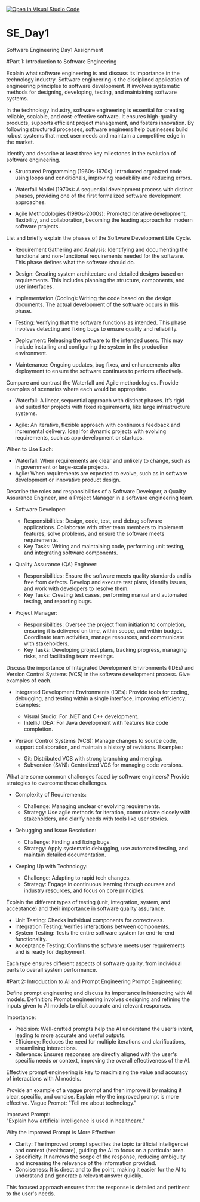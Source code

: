 [![Open in Visual Studio Code](https://classroom.github.com/assets/open-in-vscode-2e0aaae1b6195c2367325f4f02e2d04e9abb55f0b24a779b69b11b9e10269abc.svg)](https://classroom.github.com/online_ide?assignment_repo_id=15560282&assignment_repo_type=AssignmentRepo)
# SE_Day1
Software Engineering Day1 Assignment

#Part 1: Introduction to Software Engineering


Explain what software engineering is and discuss its importance in the technology industry.
Software engineering is the disciplined application of engineering principles to software development. It involves systematic methods for designing, developing, testing, and maintaining software systems.

In the technology industry, software engineering is essential for creating reliable, scalable, and cost-effective software. It ensures high-quality products, supports efficient project management, and fosters innovation. By following structured processes, software engineers help businesses build robust systems that meet user needs and maintain a competitive edge in the market.

Identify and describe at least three key milestones in the evolution of software engineering.
- Structured Programming (1960s-1970s): Introduced organized code using loops and conditionals, improving readability and reducing errors.

- Waterfall Model (1970s): A sequential development process with distinct phases, providing one of the first formalized software development approaches.

- Agile Methodologies (1990s-2000s): Promoted iterative development, flexibility, and collaboration, becoming the leading approach for modern software projects.


List and briefly explain the phases of the Software Development Life Cycle.
- Requirement Gathering and Analysis: Identifying and documenting the functional and non-functional requirements needed for the software. This phase defines what the software should do.

- Design: Creating system architecture and detailed designs based on requirements. This includes planning the structure, components, and user interfaces.

- Implementation (Coding): Writing the code based on the design documents. The actual development of the software occurs in this phase.

- Testing: Verifying that the software functions as intended. This phase involves detecting and fixing bugs to ensure quality and reliability.

- Deployment: Releasing the software to the intended users. This may include installing and configuring the system in the production environment.

- Maintenance: Ongoing updates, bug fixes, and enhancements after deployment to ensure the software continues to perform effectively.


Compare and contrast the Waterfall and Agile methodologies. Provide examples of scenarios where each would be appropriate.
- Waterfall: A linear, sequential approach with distinct phases. It’s rigid and suited for projects with fixed requirements, like large infrastructure systems.

- Agile: An iterative, flexible approach with continuous feedback and incremental delivery. Ideal for dynamic projects with evolving requirements, such as app development or startups. 

When to Use Each:
- Waterfall: When requirements are clear and unlikely to change, such as in government or large-scale projects.
- Agile: When requirements are expected to evolve, such as in software development or innovative product design.



Describe the roles and responsibilities of a Software Developer, a Quality Assurance Engineer, and a Project Manager in a software engineering team.
- Software Developer:
  - Responsibilities: Design, code, test, and debug software applications. Collaborate with other team members to implement features, solve problems, and ensure the software meets requirements.
  - Key Tasks: Writing and maintaining code, performing unit testing, and integrating software components.

- Quality Assurance (QA) Engineer:
  - Responsibilities: Ensure the software meets quality standards and is free from defects. Develop and execute test plans, identify issues, and work with developers to resolve them.
  - Key Tasks: Creating test cases, performing manual and automated testing, and reporting bugs.

- Project Manager:
  - Responsibilities: Oversee the project from initiation to completion, ensuring it is delivered on time, within scope, and within budget. Coordinate team activities, manage resources, and communicate with stakeholders.
  - Key Tasks: Developing project plans, tracking progress, managing risks, and facilitating team meetings.


Discuss the importance of Integrated Development Environments (IDEs) and Version Control Systems (VCS) in the software development process. Give examples of each.
- Integrated Development Environments (IDEs): Provide tools for coding, debugging, and testing within a single interface, improving efficiency. Examples: 
  - Visual Studio: For .NET and C++ development.
  - IntelliJ IDEA: For Java development with features like code completion.

- Version Control Systems (VCS): Manage changes to source code, support collaboration, and maintain a history of revisions. Examples:
  - Git: Distributed VCS with strong branching and merging.
  - Subversion (SVN): Centralized VCS for managing code versions.


What are some common challenges faced by software engineers? Provide strategies to overcome these challenges.
- Complexity of Requirements:
  - Challenge: Managing unclear or evolving requirements.
  - Strategy: Use agile methods for iteration, communicate closely with stakeholders, and clarify needs with tools like user stories.

- Debugging and Issue Resolution:
  - Challenge: Finding and fixing bugs.
  - Strategy: Apply systematic debugging, use automated testing, and maintain detailed documentation.

- Keeping Up with Technology:
  - Challenge: Adapting to rapid tech changes.
  - Strategy: Engage in continuous learning through courses and industry resources, and focus on core principles.


Explain the different types of testing (unit, integration, system, and acceptance) and their importance in software quality assurance.
- Unit Testing: Checks individual components for correctness.
- Integration Testing: Verifies interactions between components.
- System Testing: Tests the entire software system for end-to-end functionality.
- Acceptance Testing: Confirms the software meets user requirements and is ready for deployment. 

Each type ensures different aspects of software quality, from individual parts to overall system performance.


#Part 2: Introduction to AI and Prompt Engineering
Prompt Engineering:

Define prompt engineering and discuss its importance in interacting with AI models.
Definition: Prompt engineering involves designing and refining the inputs given to AI models to elicit accurate and relevant responses.

Importance:
- Precision: Well-crafted prompts help the AI understand the user's intent, leading to more accurate and useful outputs.
- Efficiency: Reduces the need for multiple iterations and clarifications, streamlining interactions.
- Relevance: Ensures responses are directly aligned with the user's specific needs or context, improving the overall effectiveness of the AI. 

Effective prompt engineering is key to maximizing the value and accuracy of interactions with AI models.


Provide an example of a vague prompt and then improve it by making it clear, specific, and concise. Explain why the improved prompt is more effective.
Vague Prompt: 
"Tell me about technology."

Improved Prompt:  
"Explain how artificial intelligence is used in healthcare."

Why the Improved Prompt is More Effective:  
- Clarity: The improved prompt specifies the topic (artificial intelligence) and context (healthcare), guiding the AI to focus on a particular area.
- Specificity: It narrows the scope of the response, reducing ambiguity and increasing the relevance of the information provided.
- Conciseness: It is direct and to the point, making it easier for the AI to understand and generate a relevant answer quickly. 

This focused approach ensures that the response is detailed and pertinent to the user's needs.
